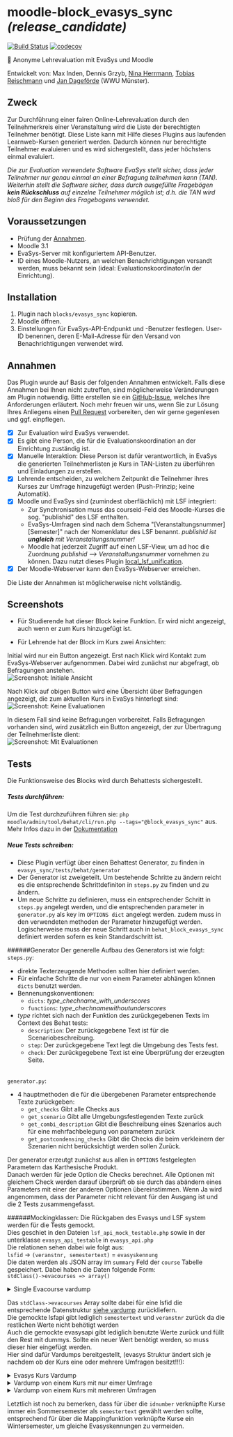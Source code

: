 # moodle-block_evasys_sync *(release_candidate)* 
[![Build Status](https://travis-ci.org/learnweb/moodle-block_evasys_sync.svg?branch=master)](https://travis-ci.org/learnweb/moodle-block_evasys_sync)
[![codecov](https://codecov.io/gh/learnweb/moodle-block_evasys_sync/branch/master/graph/badge.svg)](https://codecov.io/gh/learnweb/moodle-block_evasys_sync)

:100: Anonyme Lehrevaluation mit EvaSys und Moodle

Entwickelt von: Max Inden, Dennis Grzyb, [Nina Herrmann](https://github.com/NinaHerrmann), [Tobias Reischmann](https://github.com/tobiasreischmann) und [Jan Dageförde](https://github.com/Dagefoerde) (WWU Münster).
 
## Zweck

Zur Durchführung einer fairen Online-Lehrevaluation durch den Teilnehmerkreis einer Veranstaltung wird die Liste der berechtigten Teilnehmer benötigt. Diese Liste kann mit Hilfe dieses Plugins aus laufenden Learnweb-Kursen generiert werden.
Dadurch können nur berechtigte Teilnehmer evaluieren und es wird sichergestellt, dass jeder höchstens einmal evaluiert.
 
*Die zur Evaluation verwendete Software EvaSys stellt sicher, dass jeder Teilnehmer nur genau einmal an einer Befragung teilnehmen kann (TAN). Weiterhin stellt die Software sicher, dass durch ausgefüllte Fragebögen **kein Rückschluss** auf einzelne Teilnehmer möglich ist; d.h. die TAN wird bloß für den Beginn des Fragebogens verwendet.*
 

## Voraussetzungen

* Prüfung der [Annahmen](#annahmen).
* Moodle 3.1
* EvaSys-Server mit konfiguriertem API-Benutzer.
* ID eines Moodle-Nutzers, an welchen Benachrichtigungen versandt werden, muss bekannt sein (ideal: Evaluationskoordinator/in der Einrichtung).

## Installation

1. Plugin nach `blocks/evasys_sync` kopieren.
2. Moodle öffnen.
3. Einstellungen für EvaSys-API-Endpunkt und -Benutzer festlegen. User-ID benennen, deren E-Mail-Adresse für den Versand von Benachrichtigungen verwendet wird.  

## Annahmen

Das Plugin wurde auf Basis der folgenden Annahmen entwickelt.
Falls diese Annahmen bei Ihnen nicht zutreffen, sind möglicherweise
 Veränderungen am Plugin notwendig. Bitte erstellen sie ein
 [GitHub-Issue](https://github.com/learnweb/moodle-block_evasys_sync/issues), 
 welches Ihre Anforderungen erläutert.
 Noch mehr freuen wir uns, wenn Sie zur Lösung Ihres Anliegens einen
 [Pull Request](https://github.com/learnweb/moodle-block_evasys_sync/pulls)
 vorbereiten, den wir gerne gegenlesen und ggf. einpflegen.

- [x] Zur Evaluation wird EvaSys verwendet.
- [x] Es gibt eine Person, die für die Evaluationskoordination an der Einrichtung zuständig ist.
- [x] Manuelle Interaktion: Diese Person ist dafür verantwortlich, in EvaSys die generierten Teilnehmerlisten je Kurs in TAN-Listen zu überführen und Einladungen zu erstellen.
- [x] Lehrende entscheiden, zu welchem Zeitpunkt die Teilnehmer ihres Kurses zur Umfrage hinzugefügt werden (Push-Prinzip; keine Automatik).
- [x] Moodle und EvaSys sind (zumindest oberflächlich) mit LSF integriert: 
    * Zur Synchronisation muss das courseid-Feld des Moodle-Kurses die sog. "publishid" des LSF enthalten.
    * EvaSys-Umfragen sind nach dem Schema "[Veranstaltungsnummer] [Semester]" nach der Nomenklatur des LSF benannt. *publishid ist **ungleich** mit Veranstaltungsnummer!*
    * Moodle hat jederzeit Zugriff auf einen LSF-View, um ad hoc die Zuordnung *publishid --> Veranstaltungsnummer* vornehmen zu können. Dazu nutzt dieses Plugin [local_lsf_unification](https://github.com/learnweb/his_unification).
- [x] Der Moodle-Webserver kann den EvaSys-Webserver erreichen.

Die Liste der Annahmen ist möglicherweise nicht vollständig.
     
## Screenshots

* Für Studierende hat dieser Block keine Funktion. Er wird nicht angezeigt, auch wenn er zum Kurs hinzugefügt ist.

* Für Lehrende hat der Block im Kurs zwei Ansichten:

Initial wird nur ein Button angezeigt. Erst nach Klick wird Kontakt zum EvaSys-Webserver aufgenommen. Dabei wird zunächst nur abgefragt, ob Befragungen anstehen.  
![Screenshot: Initiale Ansicht](https://cloud.githubusercontent.com/assets/432117/21270915/ef71e874-c3b8-11e6-922e-e071767a9b02.png)

Nach Klick auf obigen Button wird eine Übersicht über Befragungen angezeigt, die zum aktuellen Kurs in EvaSys hinterlegt sind:  
![Screenshot: Keine Evaluationen](https://cloud.githubusercontent.com/assets/432117/21270916/ef7220f0-c3b8-11e6-8c8c-9d7211d7385d.png)

In diesem Fall sind keine Befragungen vorbereitet. Falls Befragungen vorhanden sind, wird zusätzlich ein Button angezeigt, der zur Übertragung der Teilnehmerliste dient:  
![Screenshot: Mit Evaluationen](https://cloud.githubusercontent.com/assets/432117/21343860/1d4ce964-c699-11e6-8cd9-2b20f3155153.png)

## Tests

Die Funktionsweise des Blocks wird durch Behattests sichergestellt.

##### Tests durchführen:
Um die Test durchzuführen führen sie:
`php moodle/admin/tool/behat/cli/run.php --tags="@block_evasys_sync"` aus. <br>
Mehr Infos dazu in der [Dokumentation](https://docs.moodle.org/dev/Running_acceptance_test)

##### Neue Tests schreiben:
- Diese Plugin verfügt über einen Behattest Generator, zu finden in `evasys_sync/tests/behat/generator` <br>
- Der Generator ist zweigeteilt. Um bestehende Schritte zu ändern reicht es die entsprechende Schrittdefiniton in `steps.py` zu finden und zu ändern.
- Um neue Schritte zu definieren, muss ein entsprechender Schritt in `steps.py` angelegt werden, und die entsprechenden parameter in `generator.py` als key im `OPTIONS dict` angelegt werden. zudem muss in den verwendeten methoden der Parameter hinzugefügt werden. <br>
Logischerweise muss der neue Schritt auch in `behat_block_evasys_sync` definiert werden sofern es kein Standardschritt ist.

######Generator
Der generelle Aufbau des Generators ist wie folgt:
<br>`steps.py`:
- direkte Texterzeugende Methoden sollten hier definiert werden.
- Für einfache Schritte die nur von einem Parameter abhängen können `dicts` benutzt werden.
- Bennenungskonventionen:
    * `dicts`: <i>type</i>_<i>chechname_with_underscores</i>
    * `functions`: <i>type</i>_<i>chechnamewithoutunderscores</i>
- _type_ richtet sich nach der Funktion des zurückgegebenen Texts im Context des Behat tests:
    * `description`: Der zurückgegebene Text ist für die Scenariobeschreibung.
    * `step`: Der zurückgegebene Text legt die Umgebung des Tests fest.
    * `check`: Der zurückgegebene Text ist eine Überprüfung der erzeugten Seite.
    
<br>`generator.py`:
- 4 hauptmethoden die für die übergebenen Parameter entsprechende Texte zurückgeben:
    * `get_checks` Gibt alle Checks aus
    * `get_scenario` Gibt alle Umgebungsfestlegenden Texte zurück
    * `get_combi_description` Gibt die Beschreibung eines Szenarios auch für eine mehrfachbelegung von parametern zurück
    * `get_postcondensing_checks` Gibt die Checks die beim verkleinern der Szenarien nicht berücksichtigt werden sollen Zurück.
    
Der generator erzeutgt zunächst aus allen in `OPTIONS` festgelegten Parametern das Karthesische Produkt. <br>
Danach werden für jede Option die Checks berechnet. 
Alle Optionen mit gleichem Check werden darauf überprüft ob sie durch das abändern eines
Parameters mit einer der anderen Optionen übereinstimmen. Wenn Ja wird angenommen, dass der Parameter nicht relevant für den Ausgang ist und die 2 Tests zusammengefasst.

######Mockingklassen:
Die Rückgaben des Evasys und LSF system werden für die Tests gemockt.<br>
Dies geschiet in den Dateien `lsf_api_mock_testable.php` sowie in der unterklasse `evasys_api_testable` in `evasys_api.php`
<br>
Die relationen sehen dabei wie folgt aus:<br>
`lsfid` &rarr; `(veranstnr, semestertext)` = `evasyskennung` <br>
Die daten werden als JSON array im `summary` Feld der `course` Tabelle gespeichert. Dabei haben die Daten folgende Form: <br>
`stdClass()->evacourses => array()`
<details name="evavardump">
    <summary>Single Evacourse vardump</summary>
    
    object(stdClass)[281]
      public 'valid' => boolean true
      public 'veranstnr' => int 0
      public 'semestertxt' => string 'WS 2017/18' (length=10)
      public 'studentcount' => int 100
      public 'title' => string 'DynamicSurvey0' (length=14)
      public 'surveys' => 
        array (size=1)
          0 => 
            object(stdClass)[282]
              public 'num' => int 0
              public 'formid' => int 1
              public 'is_open' => string 't' (length=1)
              public 'form_count' => int 20
              public 'pswd_count' => int 200
</details>

Das `stdClass->evacourses` Array sollte dabei für eine lsfid die entsprechende Datenstruktur [siehe vardump](#evavardump) zurückliefern.
<br>
Die gemockte lsfapi gibt lediglich `semestertext` und `veranstnr` zurück da die restlichen Werte nicht behötigt werden <br>
Auch die gemockte evasysapi gibt lediglich benutzte Werte zurück und füllt den Rest mit dummys. Sollte ein neuer Wert benötigt werden, so muss dieser hier eingefügt werden. <br>
Hier sind dafür Vardumps bereitgestellt, (evasys Struktur ändert sich je nachdem ob der Kurs eine oder mehrere Umfragen besitzt!!!):
<details>
<summary>Evasys Kurs Vardump</summary>

    object(stdClass)[402]
        public 'm_nCourseId' => int 166410
        public 'm_sProgramOfStudy' => string '' (length=0)
        public 'm_sCourseTitle' => string 'AutoMultiSurvey' (length=15)
        public 'm_sRoom' => string '' (length=0)
        public 'm_nCourseType' => int 1
        public 'm_sPubCourseId' => string '1002 WS 2018/19' (length=15)
        public 'm_sExternalId' => string '' (length=0)
        public 'm_nCountStud' => int 2
        public 'm_sCustomFieldsJSON' => string '{}' (length=2)
        public 'm_nUserId' => int 73350
        public 'm_nFbid' => int 338
        public 'm_nPeriodId' => int 40
        public 'm_aoParticipants' =>
          object(stdClass)[404]
        public 'm_aoSecondaryInstructors' =>
          object(stdClass)[401]
        public 'm_oSurveyHolder' =>
          object(stdClass)[411]
            public 'm_aSurveys' =>
                object(stdClass)[412]
                  public 'Surveys' =>
            
</details>
<details>
<summary>Vardump von einem Kurs mit nur eimer Umfrage</summary>

    public 'm_aSurveys' =>
            object(stdClass)[412]
                public 'Surveys' =>
                    object(stdClass)[413]
                        public 'm_nSurveyId' => int 330416933
                        public 'm_nState' => int 0
                        public 'm_sTitle' => string 'AutoMultiSurvey' (length=15)
                        public 'm_cType' => string 'o' (length=1)
                        public 'm_nFrmid' => int 832
                        public 'm_nStuid' => int 34763
                        public 'm_nVerid' => int 166410
                        public 'm_nOpenState' => int 1
                        public 'm_nFormCount' => int 0
                        public 'm_nPswdCount' => int 2
                        public 'm_sLastDataCollectionDate' => string '' (length=0)
                        public 'm_nPageLinkOffset' => int 0
                        public 'm_sMaskTan' => string '' (length=0)
                        public 'm_nMaskState' => int 0
                        public 'm_oPeriod' =>
                            object(stdClass)[414]
                                public 'm_nPeriodId' => int 40
                                public 'm_sTitel' => string 'WS 2018/19' (length=10)
                                public 'm_sStartDate' => string '2018-10-01' (length=10)
                                public 'm_sEndDate' => string '2019-03-31' (length=10)
</details>

<details>
<summary>Vardump von einem Kurs mit mehreren Umfragen</summary>

    public 'm_aSurveys' =>
                object(stdClass)[412]
                    public 'Surveys' =>
                        array (size=2)
                          0 =>
                            object(stdClass)[409]
                              public 'm_nSurveyId' => int 330416933
                              public 'm_nState' => int 0
                              public 'm_sTitle' => string 'AutoMultiSurvey' (length=15)
                              public 'm_cType' => string 'o' (length=1)
                              public 'm_nFrmid' => int 832
                              public 'm_nStuid' => int 34763
                              public 'm_nVerid' => int 166410
                              public 'm_nOpenState' => int 1
                              public 'm_nFormCount' => int 0
                              public 'm_nPswdCount' => int 2
                              public 'm_sLastDataCollectionDate' => string '' (length=0)
                              public 'm_nPageLinkOffset' => int 0
                              public 'm_sMaskTan' => string '' (length=0)
                              public 'm_nMaskState' => int 0
                              public 'm_oPeriod' =>
                                object(stdClass)[410]
                                  ...
                          1 =>
                            object(stdClass)[411]
                              public 'm_nSurveyId' => int 2114887341
                              public 'm_nState' => int 0
                              public 'm_sTitle' => string 'AutoMultiSurvey' (length=15)
                              public 'm_cType' => string 'o' (length=1)
                              public 'm_nFrmid' => int 784
                              public 'm_nStuid' => int 34763
                              public 'm_nVerid' => int 166410
                              public 'm_nOpenState' => int 1
                              public 'm_nFormCount' => int 0
                              public 'm_nPswdCount' => int 2
                              public 'm_sLastDataCollectionDate' => string '' (length=0)
                              public 'm_nPageLinkOffset' => int 0
                              public 'm_sMaskTan' => string '' (length=0)
                              public 'm_nMaskState' => int 0
                              public 'm_oPeriod' =>
                                object(stdClass)[410]
</details>

Letztlich ist noch zu bemerken, dass für über die `idnumber` verknüpfte Kurse immer ein Sommersemester als `semestertext` gewählt werden sollte,
entsprechend für über die Mappingfunktion verknüpfte Kurse ein Wintersemester, um gleiche Evasyskennungen zu vermeiden.
